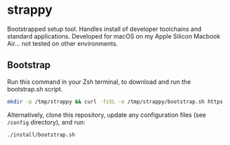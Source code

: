 # strappy
Bootstrapped setup tool. Handles install of developer toolchains and standard applications.
Developed for macOS on my Apple Silicon Macbook Air... not tested on other environments.

## Bootstrap
Run this command in your Zsh terminal, to download and run the bootstrap.sh script.
```bash
mkdir -p /tmp/strappy && curl -fsSL -o /tmp/strappy/bootstrap.sh https://raw.githubusercontent.com/tigeryy2/strappy/main/install/bootstrap.sh && chmod +x /tmp/strappy/bootstrap.sh && /tmp/strappy/bootstrap.sh
```

Alternatively, clone this repository, update any configuration files (see `/config` directory), and run:
```bash
./install/bootstrap.sh
```
